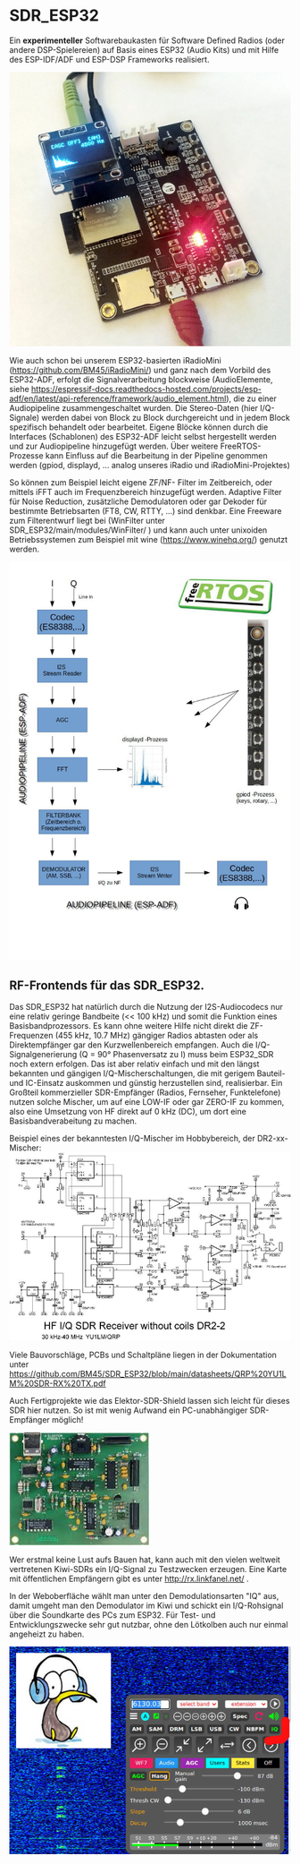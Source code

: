 # SDR_ESP32

Ein **experimenteller** Softwarebaukasten für Software Defined Radios (oder andere DSP-Spielereien) auf Basis eines ESP32 (Audio Kits) und mit Hilfe des ESP-IDF/ADF und ESP-DSP Frameworks realisiert. 

![1](https://github.com/BM45/SDR_ESP32/blob/main/pics4www/1.jpg)

Wie auch schon bei unserem ESP32-basierten iRadioMini (https://github.com/BM45/iRadioMini/) und ganz nach dem Vorbild des ESP32-ADF, erfolgt die Signalverarbeitung blockweise (AudioElemente, siehe https://espressif-docs.readthedocs-hosted.com/projects/esp-adf/en/latest/api-reference/framework/audio_element.html), die zu einer Audiopipeline zusammengeschaltet wurden. Die Stereo-Daten (hier I/Q-Signale) werden dabei von Block zu Block durchgereicht und in jedem Block spezifisch behandelt oder bearbeitet. Eigene Blöcke können durch die Interfaces (Schablonen) des ESP32-ADF leicht selbst hergestellt werden und zur Audiopipeline hinzugefügt werden. Über weitere FreeRTOS-Prozesse kann Einfluss auf die Bearbeitung in der Pipeline genommen werden (gpiod, displayd, ... analog unseres iRadio und iRadioMini-Projektes)

So können zum Beispiel leicht eigene ZF/NF- Filter im Zeitbereich, oder mittels iFFT auch im Frequenzbereich hinzugefügt werden. Adaptive Filter für Noise Reduction, zusätzliche Demodulatoren oder gar Dekoder für bestimmte Betriebsarten (FT8, CW, RTTY, ...) sind denkbar. Eine Freeware zum Filterentwurf liegt bei (WinFilter unter SDR_ESP32/main/modules/WinFilter/ ) und kann auch unter unixoiden Betriebssystemen zum Beispiel mit wine (https://www.winehq.org/) genutzt werden.

![2](https://github.com/BM45/SDR_ESP32/blob/main/pics4www/2.jpg)

## RF-Frontends für das SDR_ESP32.

Das SDR_ESP32 hat natürlich durch die Nutzung der I2S-Audiocodecs nur eine relativ geringe Bandbeite (<< 100 kHz) und somit die Funktion eines Basisbandprozessors. Es kann ohne weitere Hilfe nicht direkt die ZF-Frequenzen (455 kHz, 10.7 MHz) gängiger Radios abtasten oder als Direktempfänger gar den Kurzwellenbereich empfangen. Auch die I/Q-Signalgenerierung (Q = 90° Phasenversatz zu I) muss beim ESP32_SDR noch extern erfolgen. Das ist aber relativ einfach und mit den längst bekannten und gängigen I/Q-Mischerschaltungen, die mit gerigem Bauteil- und IC-Einsatz auskommen und günstig herzustellen sind, realisierbar. Ein Großteil kommerzieller SDR-Empfänger (Radios, Fernseher, Funktelefone) nutzen solche Mischer, um auf eine LOW-IF oder gar ZERO-IF zu kommen, also eine Umsetzung von HF direkt auf 0 kHz (DC), um dort eine Basisbandverabeitung zu machen. 

Beispiel eines der bekanntesten I/Q-Mischer im Hobbybereich, der DR2-xx-Mischer:
![5](https://github.com/BM45/SDR_ESP32/blob/main/pics4www/5.jpg)

Viele Bauvorschläge, PCBs und Schaltpläne liegen in der Dokumentation unter https://github.com/BM45/SDR_ESP32/blob/main/datasheets/QRP%20YU1LM%20SDR-RX%20TX.pdf

Auch Fertigprojekte wie das Elektor-SDR-Shield lassen sich leicht für dieses SDR hier nutzen. So ist mit wenig Aufwand ein PC-unabhängiger SDR-Empfänger möglich!

![3](https://github.com/BM45/SDR_ESP32/blob/main/pics4www/3.jpg)

Wer erstmal keine Lust aufs Bauen hat, kann auch mit den vielen weltweit vertretenen Kiwi-SDRs ein I/Q-Signal zu Testzwecken erzeugen.
Eine Karte mit öffentlichen Empfängern gibt es unter http://rx.linkfanel.net/ .

In der Weboberfläche wählt man unter den Demodulationsarten "IQ" aus, damit umgeht man den Demodulator im Kiwi und schickt ein I/Q-Rohsignal über die Soundkarte des PCs zum ESP32. Für Test- und Entwicklungszwecke sehr gut nutzbar, ohne den Lötkolben auch nur einmal angeheizt zu haben.

![4](https://github.com/BM45/SDR_ESP32/blob/main/pics4www/4.jpg)

